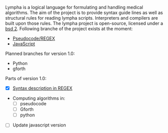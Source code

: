 <script>
document.getElementById( "aboutsmall").style.backgroundColor="#EFAB00";
document.getElementById( "abouttext").style.color="#000000";
document.getElementById( "about").className="menu2active";
</script>
 <span class="sc">Lympha</span> is a logical language for formulating and handling medical algorithms. The aim of the project is to provide syntax guide lines as well as structural rules for reading <span class="sc">lympha</span> scripts. Interpreters and compilers are built upon those rules. The <span class="sc">lympha</span> project is open-source, licensed under a <span class="sc">[bsd 2](http://opensource.org/licenses/BSD-2-Clause)</span>. Following branche of the project exists at the moment:
 - [Pseudocode/REGEX](https://github.com/RickardHultgren/lympha/tree/master)
 - [JavaScript](https://github.com/RickardHultgren/lympha/tree/JavaScript)


Planned branches for version 1.0:
 - Python
 - gforth


Parts of version 1.0:
 -[x] [Syntax description in REGEX](https://github.com/RickardHultgren/lympha/blob/master/LYMPHA_syntax.0.1.pdf)
 - Computing algorithms in:
   -[ ] pseudocode
   -[ ] Gforth
   -[ ] python
 -[ ] Update javascript version

